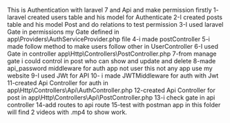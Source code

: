 This is Authentication with laravel 7 and Api  and make permission
firstly
1- laravel created users table and his model  for Authenticate
2-I created posts table and his model Post and do relations  to test permission
3-I used laravel Gate in permissions my Gate defined in app\Providers\AuthServiceProvider.php file
4-i made postController
5-i made follow method to make users follow  other in UserController
6-I used Gate in controller app\Http\Controllers\PostController.php
7-from manage gate i could control in post who can show and update and delete
8-made api_password middleware for auth app not user this not any app use my website
9-I used JWt for API
10- i made JWTMiddleware for auth with Jwt
11-created Api Controller for auth in app\Http\Controllers\Api\AuthController.php
12-created Api Controller for post in app\Http\Controllers\Api\PostController.php
13-i check gate in api controller
14-add routes to api route
15-test with postman app
in this folder will find  2 videos with .mp4 to show work.
